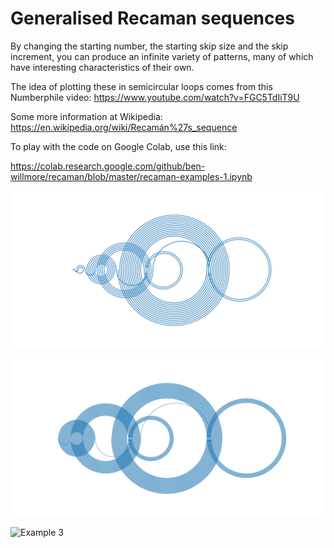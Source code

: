 # Generalised Recaman sequences

By changing the starting number, the starting skip size and the skip increment,
you can produce an infinite variety of patterns, many of which have interesting
characteristics of their own.

The idea of plotting these in semicircular loops comes from this Numberphile
video: https://www.youtube.com/watch?v=FGC5TdIiT9U

Some more information at Wikipedia: https://en.wikipedia.org/wiki/Recamán%27s_sequence

To play with the code on Google Colab, use this link:

https://colab.research.google.com/github/ben-willmore/recaman/blob/master/recaman-examples-1.ipynb

![Example 1](./examples/recaman.png)

![Example 2](./examples/f25,1,1.png)

![Example 3](./examples/needles.png)
